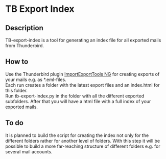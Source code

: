 # TB Export Index

## Description
TB-export-index is a tool for generating an index file for all exported mails from Thunderbird.

## How to
Use the Thunderbird plugin [ImportExportTools NG](https://addons.thunderbird.net/de/thunderbird/addon/importexporttools-ng/) for creating exports of your mails e.g. as *.eml-files.  
Each run creates a folder with the latest export files and an index.html for this folder.  
Run tb-export-index.py in the folder with all the different exported subfolders.
After that you will have a html file with a full index of your exported mails. 

## To do
It is planned to build the script for creating the index not only for the different folders rather for another level of folders. 
With this step it will be possible to build a more far-reaching structure of different folders e.g. for several mail accounts.
